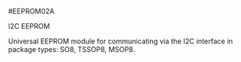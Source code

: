 <!--- PrjInfo ---> <!--- Please remove this line after manually editing --->
<!--- 00a56be08b96043df9e37d6aff7b6990 --->
<!--- Created:20170111-16:38: ---> 
<!--- Author:Mlab: ---> 
<!--- AuthorEmail:mlab@mlab.cz: ---> 
<!--- Tags:imported: ---> 
<!--- Ust:[End: ---> 
<!--- Name:EEPROM02A: --->
#EEPROM02A 
<!--- LongName --->
I2C EEPROM
<!--- ELongName ---> 

<!--- Lead --->
Universal EEPROM module for communicating via the I2C interface  in  package types: SO8, TSSOP8, MSOP8.
<!--- ELead ---> 


​
​
<!--- Description --->
<!--- EDescription --->
<!--- Content --->
<!--- EContent --->
            